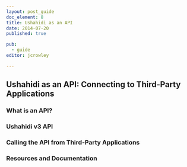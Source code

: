 ```yaml
---
layout: post_guide
doc_element: 8
title: Ushahidi as an API
date: 2014-07-20
published: true

pub: 
  - guide
editor: jcrowley

---
```


## Ushahidi as an API: Connecting to Third-Party Applications

### What is an API?

### Ushahidi v3 API

### Calling the API from Third-Party Applications

### Resources and Documentation

